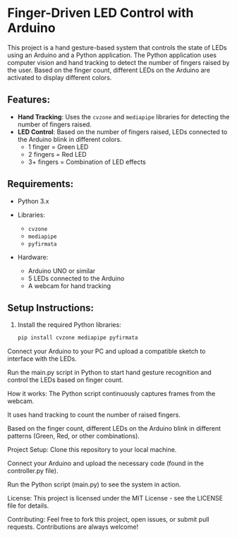 # Finger-Driven LED Control with Arduino

This project is a hand gesture-based system that controls the state of LEDs using an Arduino and a Python application. The Python application uses computer vision and hand tracking to detect the number of fingers raised by the user. Based on the finger count, different LEDs on the Arduino are activated to display different colors.

## Features:
- **Hand Tracking**: Uses the `cvzone` and `mediapipe` libraries for detecting the number of fingers raised.
- **LED Control**: Based on the number of fingers raised, LEDs connected to the Arduino blink in different colors.
  - 1 finger = Green LED
  - 2 fingers = Red LED
  - 3+ fingers = Combination of LED effects

## Requirements:
- Python 3.x
- Libraries: 
  - `cvzone`
  - `mediapipe`
  - `pyfirmata`
  
- Hardware:
  - Arduino UNO or similar
  - 5 LEDs connected to the Arduino
  - A webcam for hand tracking
  
## Setup Instructions:
1. Install the required Python libraries:
   ```bash
   pip install cvzone mediapipe pyfirmata
Connect your Arduino to your PC and upload a compatible sketch to interface with the LEDs.

Run the main.py script in Python to start hand gesture recognition and control the LEDs based on finger count.

How it works:
The Python script continuously captures frames from the webcam.

It uses hand tracking to count the number of raised fingers.

Based on the finger count, different LEDs on the Arduino blink in different patterns (Green, Red, or other combinations).

Project Setup:
Clone this repository to your local machine.

Connect your Arduino and upload the necessary code (found in the controller.py file).

Run the Python script (main.py) to see the system in action.

License:
This project is licensed under the MIT License - see the LICENSE file for details.

Contributing:
Feel free to fork this project, open issues, or submit pull requests. Contributions are always welcome!
